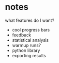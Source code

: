 # notes

what features do I want?

- cool progress bars
- feedback
- statistical analysis
- warmup runs?
- python library
- exporting results
